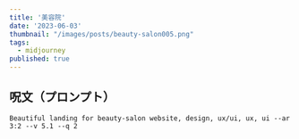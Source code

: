 ```yaml
---
title: '美容院'
date: '2023-06-03'
thumbnail: "/images/posts/beauty-salon005.png"
tags:
  - midjourney
published: true
---
```


## 呪文（プロンプト）
```
Beautiful landing for beauty-salon website, design, ux/ui, ux, ui --ar 3:2 --v 5.1 --q 2
```